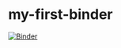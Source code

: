 # my-first-binder
[![Binder](https://mybinder.org/badge_logo.svg)](https://mybinder.org/v2/gh/joaoaraujo1/my-first-binder/master)

